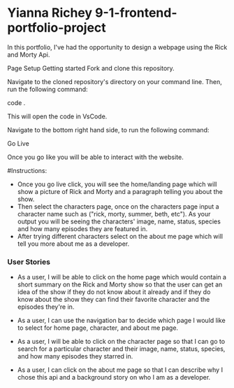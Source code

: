 # Yianna Richey 9-1-frontend-portfolio-project

In this portfolio, I've had the opportunity to design a webpage using the Rick and Morty Api. 

Page Setup
Getting started
Fork and clone this repository.

Navigate to the cloned repository's directory on your command line. Then, run the following command:

code . 

This will open the code in VsCode.

Navigate to the bottom right hand side, to run the following command:

Go Live

Once you go like you will be able to interact with the website.

#Instructions:

- Once you go live click, you will see the home/landing page which will show a picture of Rick and Morty and a paragraph telling you about the show.
- Then select the characters page, once on the characters page input a character name such as ("rick, morty, summer, beth, etc"). As your output you will be seeing the characters' image, name, status, species and how many episodes they are featured in.
- After trying different characters select on the about me page which will tell you more about me as a developer.



### User Stories

- As a user, I will be able to click on the home page which would contain a short summary on the Rick and Morty show so that the user can get an idea of the show if they do not know about it already and if they do know about the show they can find their favorite character and the episodes they're in.

- As a user, I can use the navigation bar to decide which page I would like to select for home page, character, and about me page.

- As a user, I will be able to click on the character page so that I can go to search for a particular character and their image, name, status, species, and how many episodes they starred in.

- As a user, I can click on the about me page so that I can describe why I chose this api and a background story on who I am as a developer.



